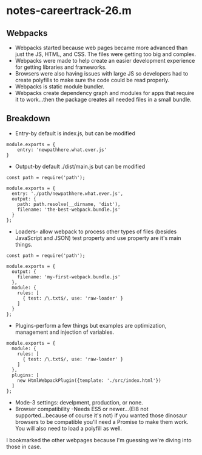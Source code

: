 # notes-careertrack-26.m
## Webpacks
* Webpacks started because web pages became more advanced than just the JS, HTML, and CSS. The files were getting too big and complex.
* Webpacks were made to help create an easier development experience for getting libraries and frameworks. 
* Browsers were also having issues with large JS so developers had to create polyfills to make sure the code could be read properly. 
* Webpacks is static module bundler.
* Webpacks create dependency graph and modules for apps that require it to work...then the package creates all needed files in a small bundle. 
## Breakdown
* Entry-by default is index.js, but can be modified 
```
module.exports = {
    entry: 'newpathhere.what.ever.js'
}
```

* Output-by default ./dist/main.js but can be modified
```
const path = require('path');

module.exports = {
  entry: './path/newpathhere.what.ever.js',
  output: {
    path: path.resolve(__dirname, 'dist'),
    filename: 'the-best-webpack.bundle.js'
  }
};
```
* Loaders- allow webpack to process other types of files (besides JavaScript and JSON)
test property and use property are it's main things. 
```
const path = require('path');

module.exports = {
  output: {
    filename: 'my-first-webpack.bundle.js'
  },
  module: {
    rules: [
      { test: /\.txt$/, use: 'raw-loader' }
    ]
  }
};
```
* Plugins-perform a few things but examples are optimization, management and injection of variables. 
```
module.exports = {
  module: {
    rules: [
      { test: /\.txt$/, use: 'raw-loader' }
    ]
  },
  plugins: [
    new HtmlWebpackPlugin({template: './src/index.html'})
  ]
};
```
* Mode-3 settings: develpment, production, or none. 
* Browser compatibility -Needs ES5 or newer...(EI8 not supported...because of course it's not) if you wanted those dinosaur browsers to be compatible you'll need a Promise to make them work. You will also need to load a  polyfill as well. 

I bookmarked the other webpages because I'm guessing we're diving into those in case. 

